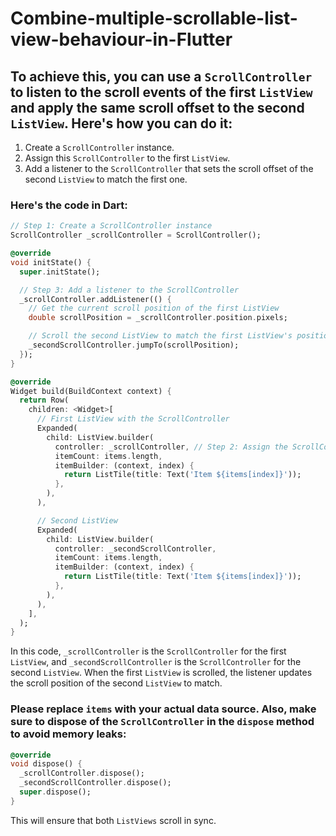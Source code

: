 # Combine-multiple-scrollable-list-view-behaviour-in-Flutter

## To achieve this, you can use a `ScrollController` to listen to the scroll events of the first `ListView` and apply the same scroll offset to the second `ListView`. Here's how you can do it:

1. Create a `ScrollController` instance.
2. Assign this `ScrollController` to the first `ListView`.
3. Add a listener to the `ScrollController` that sets the scroll offset of the second `ListView` to match the first one.

### Here's the code in Dart:

```dart
// Step 1: Create a ScrollController instance
ScrollController _scrollController = ScrollController();

@override
void initState() {
  super.initState();

  // Step 3: Add a listener to the ScrollController
  _scrollController.addListener(() {
    // Get the current scroll position of the first ListView
    double scrollPosition = _scrollController.position.pixels;

    // Scroll the second ListView to match the first ListView's position
    _secondScrollController.jumpTo(scrollPosition);
  });
}

@override
Widget build(BuildContext context) {
  return Row(
    children: <Widget>[
      // First ListView with the ScrollController
      Expanded(
        child: ListView.builder(
          controller: _scrollController, // Step 2: Assign the ScrollController to the first ListView
          itemCount: items.length,
          itemBuilder: (context, index) {
            return ListTile(title: Text('Item ${items[index]}'));
          },
        ),
      ),

      // Second ListView
      Expanded(
        child: ListView.builder(
          controller: _secondScrollController,
          itemCount: items.length,
          itemBuilder: (context, index) {
            return ListTile(title: Text('Item ${items[index]}'));
          },
        ),
      ),
    ],
  );
}
```

In this code, `_scrollController` is the `ScrollController` for the first `ListView`, and `_secondScrollController` is the `ScrollController` for the second `ListView`. When the first `ListView` is scrolled, the listener updates the scroll position of the second `ListView` to match.

### Please replace `items` with your actual data source. Also, make sure to dispose of the `ScrollController` in the `dispose` method to avoid memory leaks:

```dart
@override
void dispose() {
  _scrollController.dispose();
  _secondScrollController.dispose();
  super.dispose();
}
```

This will ensure that both `ListViews` scroll in sync.

